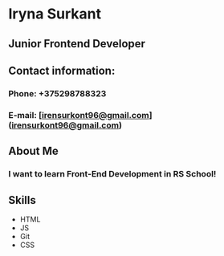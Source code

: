 # Iryna Surkant

## Junior Frontend Developer

## Contact information:

### Phone: +375298788323

### E-mail: [irensurkont96@gmail.com] (irensurkont96@gmail.com)

## About Me

### I want to learn Front-End Development in RS School!

## Skills

- HTML
- JS
- Git
- CSS
